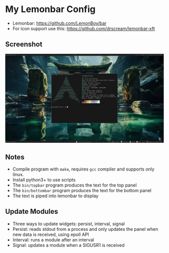 # My Lemonbar Config

- Lemonbar: https://github.com/LemonBoy/bar
- For icon support use this: https://github.com/drscream/lemonbar-xft

## Screenshot
![image](./screenshot.png)

## Notes
- Compile program with `make`, requires `gcc` compiler and supports only linux.
- Install python3+ to use scripts
- The `bin/topbar` program produces the text for the top panel
- The `bin/bottombar` program produces the text for the bottom panel
- The text is piped into lemonbar to display

## Update Modules
- Three ways to update widgets: persist, interval, signal
- Persist: reads stdout from a process and only updates the panel when new data is received, using epoll API
- Interval: runs a module after an interval
- Signal: updates a module when a SIGUSR1 is received

